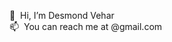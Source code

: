 👋&nbsp;&nbsp;Hi, I’m Desmond Vehar 
<br>📫&nbsp;&nbsp;You can reach me at <First Name><Last Name>@gmail.com
